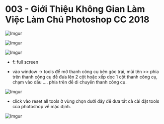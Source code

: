 # 003 - Giới Thiệu Không Gian Làm Việc  Làm Chủ Photoshop CC 2018  

![Imgur](https://i.imgur.com/HqJHr1f.png)  

![Imgur](https://i.imgur.com/9ou21zh.png)

![Imgur](https://i.imgur.com/0qpjTfv.png)  

* f: full screen

* vào window -> tools để mở thanh công cụ bên góc trái, mũi tên >> phía trên thanh công cụ để đưa lên 2 cột hoặc xếp dọc 1 cột thanh công cụ, chạm vào dấu .... phía trên để di chuyển thanh công cụ.

![Imgur](https://i.imgur.com/tZZOKVx.png)

* click vào reset all tools ở vùng chọn dưới đây để đưa tất cả cài đặt tools của photoshop về mặc định.

![Imgur](https://i.imgur.com/MWcZLiX.png)